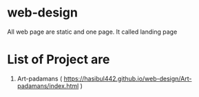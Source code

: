 # web-design
All web page are static and one page. It called landing page

# List of Project are
  1. Art-padamans ( https://hasibul442.github.io/web-design/Art-padamans/index.html )
